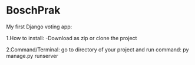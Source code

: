 # BoschPrak

My first Django voting app:

1.How to install:
-Download as zip or clone the project

2.Command/Terminal:
go to directory of your project and run command: py manage.py runserver
